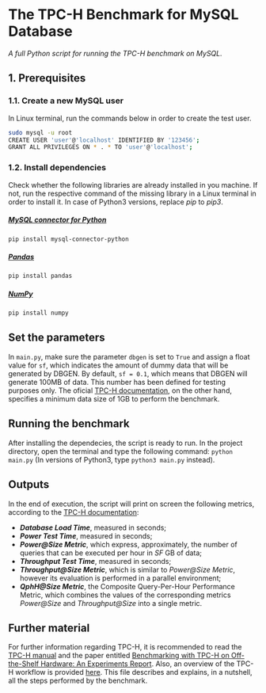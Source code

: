 # The TPC-H Benchmark for MySQL Database

*A full Python script for running the TPC-H benchmark on MySQL.*

## 1. Prerequisites

### 1.1. Create a new MySQL user

In Linux terminal, run the commands below in order to create the test user.

```bash
sudo mysql -u root
CREATE USER 'user'@'localhost' IDENTIFIED BY '123456';
GRANT ALL PRIVILEGES ON * . * TO 'user'@'localhost';
```

### 1.2. Install dependencies

Check whether the following libraries are already installed in you machine. If not, run the respective command of the missing library in a Linux terminal in order to install it. In case of Python3 versions, replace *pip* to *pip3*.

##### [MySQL connector for Python](https://dev.mysql.com/doc/connector-python/en/connector-python-installation-binary.html)
```bash
pip install mysql-connector-python
```
##### [Pandas](https://pandas.pydata.org)
```bash
pip install pandas
```
##### [NumPy](https://numpy.org)
```bash
pip install numpy
```
## Set the parameters

In `main.py`, make sure the parameter `dbgen` is set to `True` and assign a float value for `sf`, which indicates the amount of dummy data that will be generated by DBGEN. By default, `sf = 0.1`, which means that DBGEN will generate 100MB of data. This number has been defined for testing purposes only. The oficial [TPC-H documentation](documentation/tpc-h_v2.18.0.pdf), on the other hand, specifies a minimum data size of 1GB to perform the benchmark.

## Running the benchmark

After installing the dependecies, the script is ready to run. In the project directory, open the terminal and type the following command: `python main.py` (In versions of Python3, type `python3 main.py` instead). 

## Outputs

In the end of execution, the script will print on screen the following metrics, according to the [TPC-H documentation](documentation/tpc-h_v2.18.0.pdf):

- ***Database Load Time***, measured in seconds;
- ***Power Test Time***, measured in seconds;
- ***Power@Size Metric***, which express, approximately, the number of queries that can be executed per hour in *SF* GB of data;
- ***Throughput Test Time***, measured in seconds;
- ***Throughput@Size Metric***, which is similar to *Power@Size Metric*, however its evaluation is performed in a parallel environment;
- ***QphH@Size Metric***, the Composite Query-Per-Hour Performance Metric, which combines the values of the corresponding metrics   *Power@Size* and *Throughput@Size* into a single metric.

## Further material

For further information regarding TPC-H, it is recommended to read the [TPC-H manual](documentation/tpc-h_v2.18.0.pdf) and the paper entitled [Benchmarking with TPC-H on Off-the-Shelf Hardware: An Experiments Report](documentation/tpch_benchmark_paper.pdf). Also, an overview of the TPC-H workflow is provided [here](documentation/tpch_workflow.pdf). This file describes and explains, in a nutshell, all the steps performed by the benchmark.
